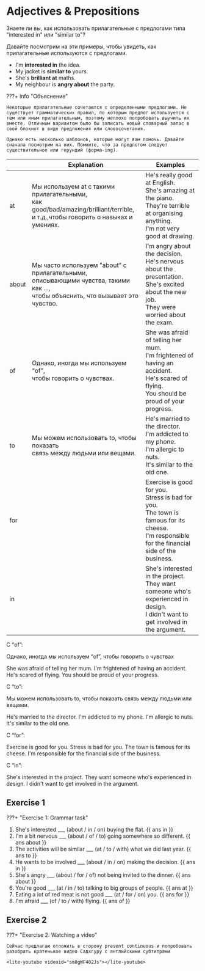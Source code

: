 # Adjectives & Prepositions

Знаете ли вы, как использовать прилагательные с предлогами типа "interested in" или "similar to"?

Давайте посмотрим на эти примеры, чтобы увидеть, как прилагательные используются с предлогами.

-   I'm **interested in** the idea.
-   My jacket is **similar to** yours.
-   She's **brilliant at** maths.
-   My neighbour is **angry about** the party.

???+ info "Объяснение"

    Некоторые прилагательные сочетаются с определенными предлогами. Не существует грамматических правил, по которым предлог используется с тем или иным прилагательным, поэтому неплохо попробовать выучить их вместе. Отличным вариантом было бы записать новый словарный запас в свой блокнот в виде предложения или словосочетания.

    Однако есть несколько шаблонов, которые могут вам помочь. Давайте сначала посмотрим на них. Помните, что за предлогом следует существительное или герундий (форма-ing).

|       | Explanation                                                                                                                             | Examples                                                                                                                                             |
| ----- | --------------------------------------------------------------------------------------------------------------------------------------- | ---------------------------------------------------------------------------------------------------------------------------------------------------- |
| at    | Мы используем at с такими прилагательными, <br>как good/bad/amazing/brilliant/terrible, <br>и т.д.,чтобы говорить о навыках и умениях.  | He's really good at English.<br>She's amazing at the piano.<br>They're terrible at organising anything.<br>I'm not very good at drawing.             |
| about | Мы часто используем "about” с прилагательными, <br>описывающими чувства, такими как ..., <br>чтобы объяснить, что вызывает это чувство. | I'm angry about the decision.<br>He's nervous about the presentation.<br>She's excited about the new job.<br>They were worried about the exam.       |
| of    | Однако, иногда мы используем “of”, <br>чтобы говорить о чувствах.                                                                       | She was afraid of telling her mum.<br>I'm frightened of having an accident.<br>He's scared of flying.<br>You should be proud of your progress.       |
| to    | Мы можем использовать to, чтобы показать <br>связь между людьми или вещами.                                                             | He's married to the director.<br>I'm addicted to my phone.<br>I'm allergic to nuts.<br>It's similar to the old one.                                  |
| for   |                                                                                                                                         | Exercise is good for you.<br>Stress is bad for you.<br>The town is famous for its cheese.<br>I'm responsible for the financial side of the business. |
| in    |                                                                                                                                         | She's interested in the project.<br>They want someone who's experienced in design.<br>I didn't want to get involved in the argument.                 |

С “of”:

Однако, иногда мы используем “of”, чтобы говорить о чувствах

She was afraid of telling her mum.
I'm frightened of having an accident.
He's scared of flying.
You should be proud of your progress.

С “to”:

Мы можем использовать to, чтобы показать связь между людьми или вещами.

He's married to the director.
I'm addicted to my phone.
I'm allergic to nuts.
It's similar to the old one.

С “for”:

Exercise is good for you.
Stress is bad for you.
The town is famous for its cheese.
I'm responsible for the financial side of the business.

С “in”:

She's interested in the project.
They want someone who's experienced in design.
I didn't want to get involved in the argument.

## Exercise 1

???+ "Exercise 1: Grammar task"

1. She's interested \_\_\_ (about / in / on) buying the flat. {{ ans in }}
1. I'm a bit nervous \_\_\_ (about / of / to) going somewhere so different. {{ ans about }}
1. The activities will be similar \_\_\_ (at / to / with) what we did last year. {{ ans to }}
1. He wants to be involved \_\_\_ (about / in / on) making the decision. {{ ans in }}
1. She's angry \_\_\_ (about / for / of) not being invited to the dinner. {{ ans about }}
1. You're good \_\_\_ (at / in / to) talking to big groups of people. {{ ans at }}
1. Eating a lot of red meat is not good \_\_\_ (at / for / on) you. {{ ans for }}
1. I'm afraid \_\_\_ (of / to / with) flying. {{ ans of }}

## Exercise 2

???+ "Exercise 2: Watching a video"

    Сейчас предлагаю отложить в сторону present continuous и попробовать разобрать кратенькое видео Садхгуру с английскими субтитрами

    <lite-youtube videoid="sm8gWF402Js"></lite-youtube>
